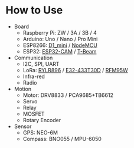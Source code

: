 # How to Use
* Board
  * Raspberry Pi: ZW / 3A / 3B / 4
  * Arduino: Uno / Nano / Pro Mini
  * ESP8266: [D1_mini](Board/Espressif/ESP8266/D1_Mini) / [NodeMCU](Board/Espressif/ESP8266/NodeMCU)
  * ESP32: [ESP32-CAM](Board/Espressif/ESP32/ESP32S_Cam) / [T-Beam](Board/Espressif/ESP32/T-Beam)
* Communication
  * I2C, SPI, UART
  * LoRa: [RYLR896](Comm/LoRa/REYAX) / [E32-433T30D](Comm/LoRa/EByte) / [RFM95W](Comm/LoRa/Adafruit)
  * Infra-red
  * Radio
* Motion
  * Motor: DRV8833 / PCA9685+TB6612 
  * Servo
  * Relay
  * MOSFET
  * Rotary Encoder
* Sensor
  * GPS: NEO-6M
  * Compass: BNO055 / MPU-6050  
